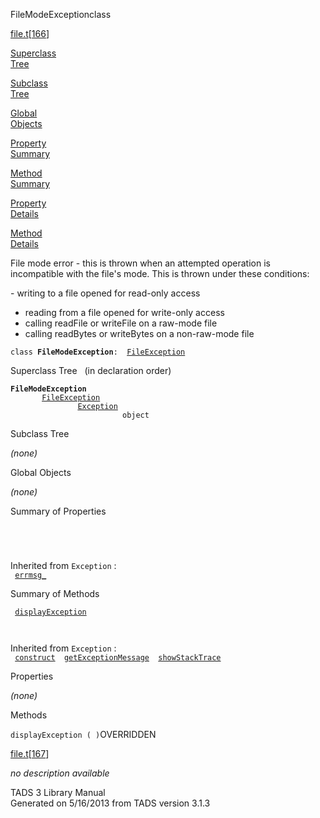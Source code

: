 ---
---
<span class="title">FileModeException</span><span class="type">class</span>

[file.t](../file/file.t.html)\[[166](../source/file.t.html#166)\]

[Superclass  
Tree](#_SuperClassTree_)

[Subclass  
Tree](#_SubClassTree_)

[Global  
Objects](#_ObjectSummary_)

[Property  
Summary](#_PropSummary_)

[Method  
Summary](#_MethodSummary_)

[Property  
Details](#_Properties_)

[Method  
Details](#_Methods_)

<div class="fdesc">

File mode error - this is thrown when an attempted operation is
incompatible with the file's mode. This is thrown under these
conditions:

\- writing to a file opened for read-only access  
- reading from a file opened for write-only access  
- calling readFile or writeFile on a raw-mode file  
- calling readBytes or writeBytes on a non-raw-mode file

`class `**`FileModeException`**` :   `[`FileException`](../object/FileException.html)

</div>

<span id="_SuperClassTree_"></span>

<div class="mjhd">

<span class="hdln">Superclass Tree</span>   (in declaration order)

</div>

**`FileModeException`**  
`         `[`FileException`](../object/FileException.html)  
`                 `[`Exception`](../object/Exception.html)  
`                         object`  
<span id="_SubClassTree_"></span>

<div class="mjhd">

<span class="hdln">Subclass Tree</span>  

</div>

*(none)* <span id="_ObjectSummary_"></span>

<div class="mjhd">

<span class="hdln">Global Objects</span>  

</div>

*(none)* <span id="_PropSummary_"></span>

<div class="mjhd">

<span class="hdln">Summary of Properties</span>  

</div>

` `

` `

Inherited from `Exception` :  
` `[`errmsg_`](../object/Exception.html#errmsg_)`  `

<span id="_MethodSummary_"></span>

<div class="mjhd">

<span class="hdln">Summary of Methods</span>  

</div>

` `[`displayException`](#displayException)`  `

` `

Inherited from `Exception` :  
` `[`construct`](../object/Exception.html#construct)`  `[`getExceptionMessage`](../object/Exception.html#getExceptionMessage)`  `[`showStackTrace`](../object/Exception.html#showStackTrace)`  `

<span id="_Properties_"></span>

<div class="mjhd">

<span class="hdln">Properties</span>  

</div>

*(none)* <span id="_Methods_"></span>

<div class="mjhd">

<span class="hdln">Methods</span>  

</div>

<span id="displayException"></span>

`displayException ( )`<span class="rem">OVERRIDDEN</span>

[file.t](../file/file.t.html)\[[167](../source/file.t.html#167)\]

<div class="desc">

*no description available*

</div>

<div class="ftr">

TADS 3 Library Manual  
Generated on 5/16/2013 from TADS version 3.1.3

</div>

